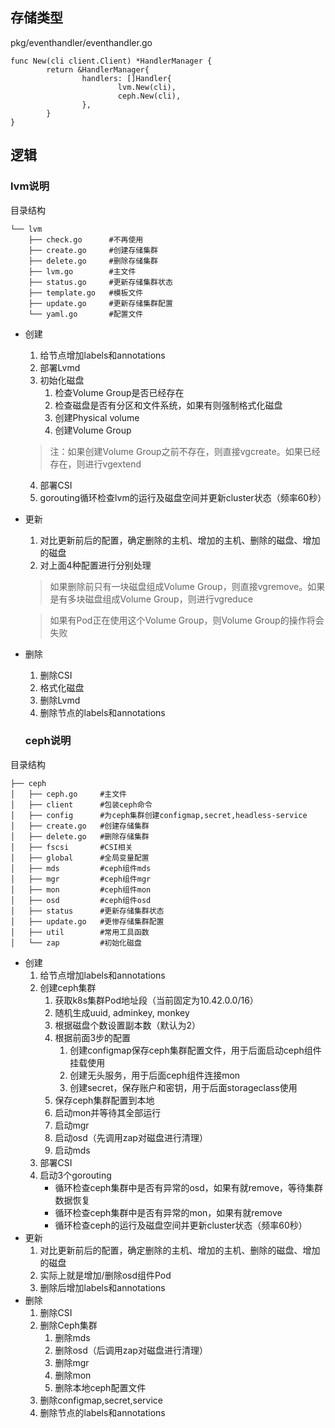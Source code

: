 ## 存储类型

pkg/eventhandler/eventhandler.go

```
func New(cli client.Client) *HandlerManager {
        return &HandlerManager{
                handlers: []Handler{
                        lvm.New(cli),
                        ceph.New(cli),
                },
        }
}
```
## 逻辑
### lvm说明
目录结构
```
└── lvm
    ├── check.go      #不再使用
    ├── create.go     #创建存储集群
    ├── delete.go     #删除存储集群
    ├── lvm.go        #主文件
    ├── status.go     #更新存储集群状态
    ├── template.go   #模板文件
    ├── update.go     #更新存储集群配置
    └── yaml.go       #配置文件
```

- 创建  
  1. 给节点增加labels和annotations
  2. 部署Lvmd
  3. 初始化磁盘
        1. 检查Volume Group是否已经存在
        2. 检查磁盘是否有分区和文件系统，如果有则强制格式化磁盘
        3. 创建Physical volume
        4. 创建Volume Group
    >
    >  注：如果创建Volume Group之前不存在，则直接vgcreate。如果已经存在，则进行vgextend
  4. 部署CSI
  5. gorouting循环检查lvm的运行及磁盘空间并更新cluster状态（频率60秒）   
  
- 更新  
  1. 对比更新前后的配置，确定删除的主机、增加的主机、删除的磁盘、增加的磁盘
  2. 对上面4种配置进行分别处理
  > 
  > 如果删除前只有一块磁盘组成Volume Group，则直接vgremove。如果是有多块磁盘组成Volume Group，则进行vgreduce
  
  > 如果有Pod正在使用这个Volume Group，则Volume Group的操作将会失败
     
- 删除  
  1. 删除CSI
  2. 格式化磁盘
  3. 删除Lvmd
  4. 删除节点的labels和annotations
  
  
  ### ceph说明
目录结构
```
├── ceph
│   ├── ceph.go     #主文件
│   ├── client      #包装ceph命令
│   ├── config      #为ceph集群创建configmap,secret,headless-service
│   ├── create.go   #创建存储集群
│   ├── delete.go   #删除存储集群
│   ├── fscsi       #CSI相关
│   ├── global      #全局变量配置
│   ├── mds         #ceph组件mds
│   ├── mgr         #ceph组件mgr         
│   ├── mon         #ceph组件mon
│   ├── osd         #ceph组件osd
│   ├── status      #更新存储集群状态
│   ├── update.go   #更惨存储集群配置
│   ├── util        #常用工具函数
│   └── zap         #初始化磁盘
```
- 创建  
  1. 给节点增加labels和annotations
  2. 创建ceph集群
     1. 获取k8s集群Pod地址段（当前固定为10.42.0.0/16）
     2. 随机生成uuid, adminkey, monkey
     3. 根据磁盘个数设置副本数（默认为2）
     4. 根据前面3步的配置
        1. 创建configmap保存ceph集群配置文件，用于后面启动ceph组件挂载使用
        2. 创建无头服务，用于后面ceph组件连接mon
        3. 创建secret，保存账户和密钥，用于后面storageclass使用
     5. 保存ceph集群配置到本地
     6. 启动mon并等待其全部运行
     7. 启动mgr
     8. 启动osd（先调用zap对磁盘进行清理）
     9. 启动mds
  3. 部署CSI
  4. 启动3个gorouting
     - 循环检查ceph集群中是否有异常的osd，如果有就remove，等待集群数据恢复
     - 循环检查ceph集群中是否有异常的mon，如果有就remove
     - 循环检查ceph的运行及磁盘空间并更新cluster状态（频率60秒）    
- 更新  
  1. 对比更新前后的配置，确定删除的主机、增加的主机、删除的磁盘、增加的磁盘
  2. 实际上就是增加/删除osd组件Pod
  3. 删除后增加labels和annotations
- 删除  
  1. 删除CSI
  2. 删除Ceph集群
     1. 删除mds
     2. 删除osd（后调用zap对磁盘进行清理）
     3. 删除mgr
     4. 删除mon
     5. 删除本地ceph配置文件
  3. 删除configmap,secret,service
  3. 删除节点的labels和annotations
